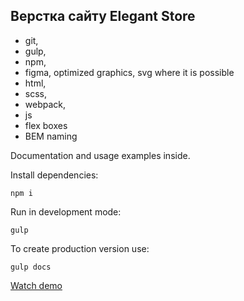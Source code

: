 ## Верстка сайту Elegant Store

- git,
- gulp,
- npm,
- figma, optimized graphics, svg where it is possible
- html,
- scss,
- webpack,
- js
- flex boxes
- BEM naming

Documentation and usage examples inside.

Install dependencies:
```
npm i
```

Run in development mode:
```
gulp
```

To create production version use:
```
gulp docs
```

[Watch demo](https://bogdanpavliv.github.io/elegant-store/)